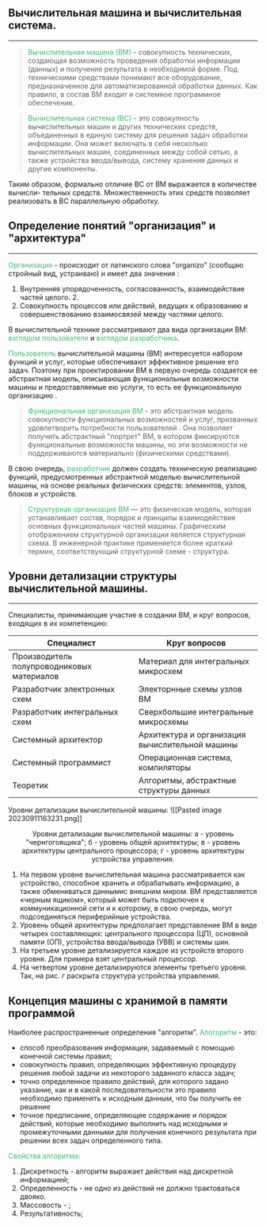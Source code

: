 ## Вычислительная машина и вычислительная система.
---

><font color="#2DC26B">Вычислительная машина (ВМ)</font> - совокупность технических, создающая возможность проведения обработки информации (данных) и получение результата в необходимой форме. Под техническими средствами понимают все оборудование, предназначенное для автоматизированной обработки данных. Как правило, в состав ВМ входит и системное программное обеспечение.

><font color="#2DC26B">Вычислительная система (ВС)</font> - это совокупность вычислительных машин и других технических средств, объединенных в единую систему для решения задач обработки информации. Она может включать в себя несколько вычислительных машин, соединенных между собой сетью, а также устройства ввода/вывода, систему хранения данных и другие компоненты.

Таким образом, формально отличие ВС от ВМ выражается в количестве вычисли-
тельных средств. Множественность этих средств позволяет реализовать в ВС параллельную обработку.

## Определение понятий "организация" и "архитектура"
---
<font color="#2DC26B">Организация</font> - происходит от латинского слова "organizo" (сообщаю стройный вид, устраиваю) и имеет два значения : 
1. Внутренняя упорядоченность, согласованность, взаимодействие частей целого. 2. 
2. Совокупность процессов или действий, ведущих к образованию и совершенствованию взаимосвязей между частями целого.

В вычислительной технике рассматривают два вида организации ВМ: <font color="#2DC26B">взглядом пользователя</font> и <font color="#2DC26B">взглядом разработчика</font>.

<font color="#2DC26B">Пользователь</font> вычислительной машины (ВМ) интересуется набором функций и услуг, которые обеспечивают эффективное решение его задач. Поэтому при проектировании ВМ в первую очередь создается ее абстрактная модель, описывающая функциональные возможности машины и предоставляемые ею услуги, то есть ее функциональную организацию .

><font color="#2DC26B">Функциональная организация ВМ</font> - это абстрактная модель совокупности функциональных возможностей и услуг, призванных удовлетворить потребности пользователей . Она позволяет получить абстрактный "портрет" ВМ, в котором фиксируются функциональные возможности машины, но эти возможности не поддерживаются материально (физическими средствами).

В свою очередь, <font color="#2DC26B">разработчик</font> должен создать техническую реализацию функций,
предусмотренных абстрактной моделью вычислительной машины, на основе реальных физических средств: элементов, узлов, блоков и устройств.

><font color="#2DC26B">Структурная организация ВМ</font> — это физическая модель, которая устанавливает состав, порядок и принципы взаимодействия основных функциональных частей машины. Графическим отображением структурной организации является структурная схема. В инженерной практике применяется более краткий термин, соответствующий структурной схеме - структура.

## Уровни детализации структуры вычислительной машины.
---
Специалисты, принимающие участие в создании ВМ, и круг вопросов, входящих в их компетенцию:

| Специалист                                 | Круг вопросов                                   |
| ------------------------------------------ | ----------------------------------------------- |
| Производитель полупроводниковых материалов | Материал для интегральных микросхем             |
| Разработчик электронных схем               | Электорнные схемы узлов ВМ                      |
| Разработчик интегральных схем              | Сверхбольшие интегральные микросхемы            |
| Системный архитектор                       | Архитектура и организация вычислительной машины |
| Системный программист                      | Операционная система, компиляторы               |
| Теоретик                                   | Алгоритмы, абстрактные структуры данных         |

Уровни детализации вычислительной машины:
![[Pasted image 20230911163231.png]]
<center>Уровни детализации вычислительной машины: а - уровень "чернгогоящика"; б - уровень общей архитектуры; в - уровень архитектуры центрального процессора; г - уровень архитектуры устройства управления.</center>

1. На первом уровне вычислительная машина рассматривается как устройство, способное хранить и обрабатывать информацию, а также обмениваться даннымис внешним миром. ВМ представляется «черным ящиком», который может быть подключен к коммуникационной сети и к которому, в свою очередь, могут подсоединяться периферийные устройства.
2. Уровень общей архитектуры предполагает представление ВМ в виде четырех составляющих: центрального процессора (ЦП), основной памяти (ОП), устройства ввода/вывода (УВВ) и системы шин.
3. На третьем уровне детализируется каждое из устройств второго уровня. Для примера взят центральный процессор.
4. На четвертом уровне детализируются элементы третьего уровня. Так, на рис. *г* раскрыта структура устройства управления.

## Концепция машины с хранимой в памяти программой

Наиболее распространенные определения "алгоритм". <font color="#2DC26B">Алогоритм</font> - это:
- способ преобразования информации, задаваемый с помощью конечной системы правил;
- совокупность правил, определяющих эффективную процедуру решения любой задачи из некоторого заданного класса задач;
- точно определенное правило действий, для которого задано указание, как и в какой последовательности это правило необходимо применять к исходным данным, что бы получить ее решение 
- точное предписание, определяющее содержание и порядок действий, которые необходимо выполнить над исходными и промежуточными данными для получения конечного результата при решении всех задач определенного типа.

<font color="#2DC26B">Свойства алгоритма:</font>
1. Дискретность - алгоритм выражает действия над дискретной информацией;
2. Определенность - не одно из действий не должно трактоваться двояко.
3. Массовость - ;
4. Результативность;